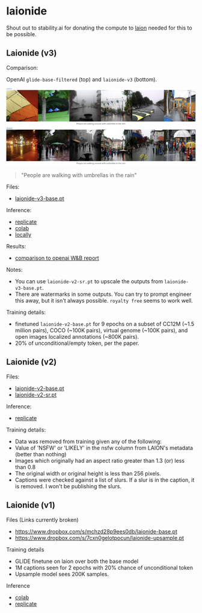 # laionide 

Shout out to stability.ai for donating the compute to [laion](https://discord.gg/8pSACZJk) needed for this to be possible.

## Laionide (v3)

Comparison:

OpenAI `glide-base-filtered` (top) and `laionide-v3` (bottom).

![](/compare.png)

> "People are walking with umbrellas in the rain" 

Files:
- [laionide-v3-base.pt](https://github.com/afiaka87/laionide/releases/download/Checkpoints/laionide-v3-base.pt)

Inference:
- [replicate](https://replicate.com/laion-ai/laionide-v3)
- [colab](https://gist.github.com/laion-ai/8655b15c94bf0e80f586ce54cfe39ab5#file-laionide-v3-ipynb)
- [locally](https://github.com/laion-ai/pyglide)

Results:
- [comparison to openai W&B report](https://wandb.ai/afiaka87/laionide-v3-glide/reports/Laionide-Version-3-Benchmark--VmlldzoxNjE0MTE3)

Notes:
- You can use `laionide-v2-sr.pt` to upscale the outputs from `laionide-v3-base.pt`.
- There are watermarks in some outputs. You can try to prompt engineer this away, but it isn't always possible. `royalty free` seems to work well. 

Training details:
- finetuned `laionide-v2-base.pt` for 9 epochs on a subset of CC12M (~1.5 million pairs), COCO (~100K pairs), virtual genome (~100K pairs), and open images localized annotations (~800K pairs). 
- 20% of unconditional/empty token, per the paper.

## Laionide (v2)

Files:
- [laionide-v2-base.pt](https://github.com/afiaka87/laionide/releases/download/Checkpoints/laionide-v2-base.pt)
- [laionide-v2-sr.pt](https://github.com/afiaka87/laionide/releases/download/Checkpoints/laionide-v2-sr.pt)

Inference:
- [replicate](https://replicate.com/laion-ai/laionide-v2)

Training details:
- Data was removed from training given any of the following:
- Value of 'NSFW' or 'LIKELY' in the nsfw column from LAION's metadata (better than nothing)
- Images which originally had an aspect ratio greater than 1.3 (or) less than 0.8
- The original width or original height is less than 256 pixels.
- Captions were checked against a list of slurs. If a slur is in the caption, it is removed. I won't be publishing the slurs.


## Laionide (v1)

Files (Links currently broken)
- https://www.dropbox.com/s/mchzd28p9ees0db/laionide-base.pt
- https://www.dropbox.com/s/7cxn0gelotpocun/laionide-upsample.pt

Training details

- GLIDE finetune on laion over both the base model 
- 1M captions seen for 2 epochs with 20% chance of unconditional token
- Upsample model sees 200K samples.

Inference
- [colab](https://gist.github.com/afiaka87/5f64e4de49b50554270a0a6ece243014#file-laionide-ipynb)
- [replicate](https://replicate.com/laion-ai/laionide)
